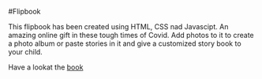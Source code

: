 #Flipbook

This flipbook has been created using HTML, CSS nad Javascipt. An amazing online gift in these tough times of Covid. Add photos to it to create a photo album or paste stories in it and give a customized story book to your child.

Have a lookat the [book](https://git.io/JuhNG)
